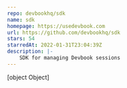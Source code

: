 ```yaml
---
repo: devbookhq/sdk
name: sdk
homepage: https://usedevbook.com
url: https://github.com/devbookhq/sdk
stars: 54
starredAt: 2022-01-31T23:04:39Z
description: |-
    SDK for managing Devbook sessions
---
```


[object Object]
